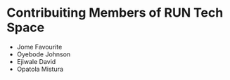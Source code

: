 # Contribuiting Members of RUN Tech Space

- Jome Favourite
- Oyebode Johnson
- Ejiwale David
- Opatola Mistura
